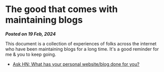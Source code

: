 # The good that comes with maintaining blogs

**_Posted on 19 Feb, 2024_**

This document is a collection of experiences of folks across the internet who have been maintaining blogs for a long time. It's a good reminder for me & you to keep going.

- [Ask HN: What has your personal website/blog done for you?](https://news.ycombinator.com/item?id=35164819)